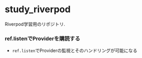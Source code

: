# study_riverpod

Riverpod学習用のリポジトリ.

### ref.listenでProviderを購読する

* `ref.listen`でProviderの監視とそのハンドリングが可能になる